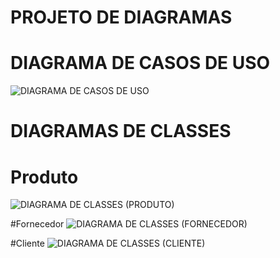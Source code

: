 # PROJETO DE DIAGRAMAS
# DIAGRAMA DE CASOS DE USO
![DIAGRAMA DE CASOS DE USO](https://github.com/user-attachments/assets/7556e404-5da4-4235-8727-9a8c69e83048)

# DIAGRAMAS DE CLASSES
# Produto
![DIAGRAMA DE CLASSES (PRODUTO)](https://github.com/user-attachments/assets/1ffce34a-52d7-4a35-9895-4e4f80e589a7)

#Fornecedor
![DIAGRAMA DE CLASSES (FORNECEDOR)](https://github.com/user-attachments/assets/e884b900-9ec0-44bb-95a3-f3672da82e28)

#Cliente
![DIAGRAMA DE CLASSES (CLIENTE)](https://github.com/user-attachments/assets/4e993767-768b-41df-8c5b-10f72175efec)






